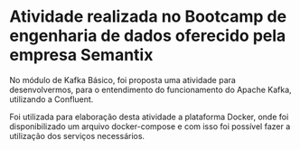 # Atividade realizada no Bootcamp de engenharia de dados oferecido pela empresa Semantix

No módulo de Kafka Básico, foi proposta uma atividade para desenvolvermos,
para o entendimento do funcionamento do Apache Kafka, utilizando a Confluent.

Foi utilizada para elaboração desta atividade a plataforma Docker, onde foi disponibilizado
um arquivo docker-compose e com isso foi possível fazer a utilização dos serviços necessários.

